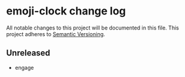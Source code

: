 # emoji-clock change log

All notable changes to this project will be documented in this file.
This project adheres to [Semantic Versioning](http://semver.org/).

## Unreleased
* engage
